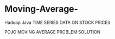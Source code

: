 # Moving-Average-
Hadoop Java 
TIME SERIES DATA ON STOCK PRICES 

POJO MOVING AVERAGE PROBLEM SOLUTION 
